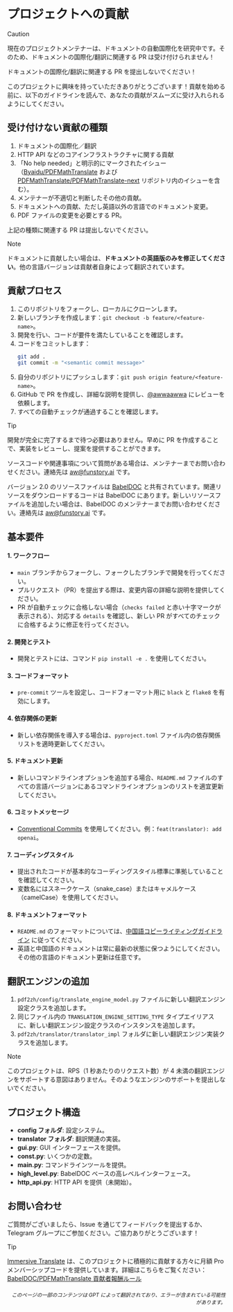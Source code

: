 # プロジェクトへの貢献

> [!CAUTION]
>
> 現在のプロジェクトメンテナーは、ドキュメントの自動国際化を研究中です。そのため、ドキュメントの国際化/翻訳に関連する PR は受け付けられません！
>
> ドキュメントの国際化/翻訳に関連する PR を提出しないでください！

このプロジェクトに興味を持っていただきありがとうございます！貢献を始める前に、以下のガイドラインを読んで、あなたの貢献がスムーズに受け入れられるようにしてください。

## 受け付けない貢献の種類

1. ドキュメントの国際化／翻訳
2. HTTP API などのコアインフラストラクチャに関する貢献
3. 「No help needed」と明示的にマークされたイシュー（[Byaidu/PDFMathTranslate](Byaidu/PDFMathTranslate) および [PDFMathTranslate/PDFMathTranslate-next](PDFMathTranslate/PDFMathTranslate-next) リポジトリ内のイシューを含む）。
4. メンテナーが不適切と判断したその他の貢献。
5. ドキュメントへの貢献、ただし英語以外の言語でのドキュメント変更。
6. PDF ファイルの変更を必要とする PR。

上記の種類に関連する PR は提出しないでください。

> [!NOTE]
>
> ドキュメントに貢献したい場合は、**ドキュメントの英語版のみを修正してください**。他の言語バージョンは貢献者自身によって翻訳されています。

## 貢献プロセス

1. このリポジトリをフォークし、ローカルにクローンします。
2. 新しいブランチを作成します：`git checkout -b feature/<feature-name>`。
3. 開発を行い、コードが要件を満たしていることを確認します。
4. コードをコミットします：
   ```bash
   git add .
   git commit -m "<semantic commit message>"
   ```
5. 自分のリポジトリにプッシュします：`git push origin feature/<feature-name>`。
6. GitHub で PR を作成し、詳細な説明を提供し、[@awwaawwa](https://github.com/awwaawwa) にレビューを依頼します。
7. すべての自動チェックが通過することを確認します。

> [!TIP]
>
> 開発が完全に完了するまで待つ必要はありません。早めに PR を作成することで、実装をレビューし、提案を提供することができます。
>
> ソースコードや関連事項について質問がある場合は、メンテナーまでお問い合わせください。連絡先は aw@funstory.ai です。
>
> バージョン 2.0 のリソースファイルは [BabelDOC](https://github.com/funstory-ai/BabelDOC) と共有されています。関連リソースをダウンロードするコードは BabelDOC にあります。新しいリソースファイルを追加したい場合は、BabelDOC のメンテナーまでお問い合わせください。連絡先は aw@funstory.ai です。

## 基本要件

<h4 id="sop">1. ワークフロー</h4>

   - `main` ブランチからフォークし、フォークしたブランチで開発を行ってください。
   - プルリクエスト（PR）を提出する際は、変更内容の詳細な説明を提供してください。
   - PR が自動チェックに合格しない場合（`checks failed` と赤い十字マークが表示される）、対応する `details` を確認し、新しい PR がすべてのチェックに合格するように修正を行ってください。


<h4 id="dev&test">2. 開発とテスト</h4>

   - 開発とテストには、コマンド `pip install -e .` を使用してください。


<h4 id="format">3. コードフォーマット</h4>

   - `pre-commit` ツールを設定し、コードフォーマット用に `black` と `flake8` を有効にします。


<h4 id="requpdate">4. 依存関係の更新</h4>

   - 新しい依存関係を導入する場合は、`pyproject.toml` ファイル内の依存関係リストを適時更新してください。


<h4 id="docupdate">5. ドキュメント更新</h4>

   - 新しいコマンドラインオプションを追加する場合、`README.md` ファイルのすべての言語バージョンにあるコマンドラインオプションのリストを適宜更新してください。


<h4 id="commitmsg">6. コミットメッセージ</h4>

   - [Conventional Commits](https://www.conventionalcommits.org/en/v1.0.0/) を使用してください。例：`feat(translator): add openai`。


<h4 id="codestyle">7. コーディングスタイル</h4>

   - 提出されたコードが基本的なコーディングスタイル標準に準拠していることを確認してください。
   - 変数名にはスネークケース（snake_case）またはキャメルケース（camelCase）を使用してください。


<h4 id="doctypo">8. ドキュメントフォーマット</h4>

   - `README.md` のフォーマットについては、[中国語コピーライティングガイドライン](https://github.com/sparanoid/chinese-copywriting-guidelines) に従ってください。
   - 英語と中国語のドキュメントは常に最新の状態に保つようにしてください。その他の言語のドキュメント更新は任意です。

## 翻訳エンジンの追加

1. `pdf2zh/config/translate_engine_model.py` ファイルに新しい翻訳エンジン設定クラスを追加します。
2. 同じファイル内の `TRANSLATION_ENGINE_SETTING_TYPE` タイプエイリアスに、新しい翻訳エンジン設定クラスのインスタンスを追加します。
3. `pdf2zh/translator/translator_impl` フォルダに新しい翻訳エンジン実装クラスを追加します。

> [!NOTE]
>
> このプロジェクトは、RPS（1 秒あたりのリクエスト数）が 4 未満の翻訳エンジンをサポートする意図はありません。そのようなエンジンのサポートを提出しないでください。

## プロジェクト構造

- **config フォルダ**: 設定システム。
- **translator フォルダ**: 翻訳関連の実装。
- **gui.py**: GUI インターフェースを提供。
- **const.py**: いくつかの定数。
- **main.py**: コマンドラインツールを提供。
- **high_level.py**: BabelDOC ベースの高レベルインターフェース。
- **http_api.py**: HTTP API を提供（未開始）。

## お問い合わせ

ご質問がございましたら、Issue を通じてフィードバックを提出するか、Telegram グループにご参加ください。ご協力ありがとうございます！

> [!TIP]
>
> [Immersive Translate](https://immersivetranslate.com) は、このプロジェクトに積極的に貢献する方々に月額 Pro メンバーシップコードを提供しています。詳細はこちらをご覧ください：[BabelDOC/PDFMathTranslate 貢献者報酬ルール](https://funstory-ai.github.io/BabelDOC/CONTRIBUTOR_REWARD/)

<div align="right"> 
<h6><small>このページの一部のコンテンツは GPT によって翻訳されており、エラーが含まれている可能性があります。</small></h6>